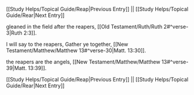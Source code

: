 [[Study Helps/Topical Guide/Reap|Previous Entry]]  ||  [[Study Helps/Topical Guide/Rear|Next Entry]]

 gleaned in the field after the reapers, [[Old Testament/Ruth/Ruth 2#^verse-3|Ruth 2:3]].

 I will say to the reapers, Gather ye together, [[New Testament/Matthew/Matthew 13#^verse-30|Matt. 13:30]].

 the reapers are the angels, [[New Testament/Matthew/Matthew 13#^verse-39|Matt. 13:39]].

[[Study Helps/Topical Guide/Reap|Previous Entry]]  ||  [[Study Helps/Topical Guide/Rear|Next Entry]]